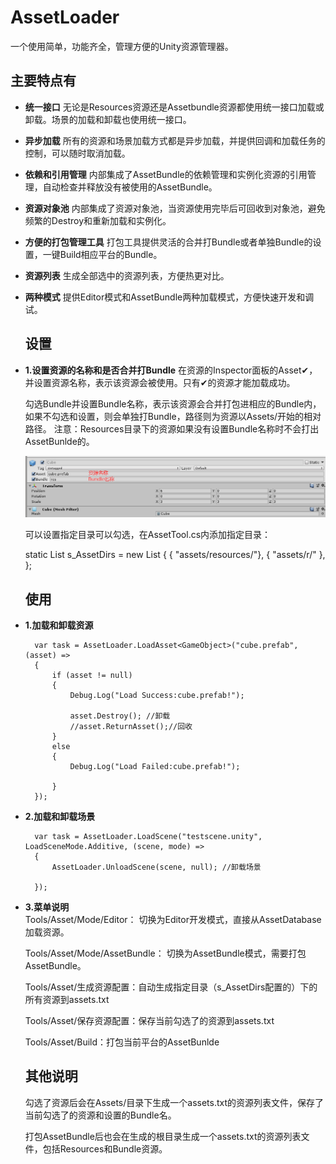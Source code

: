 # AssetLoader
一个使用简单，功能齐全，管理方便的Unity资源管理器。

## 主要特点有
- **统一接口** 无论是Resources资源还是Assetbundle资源都使用统一接口加载或卸载。场景的加载和卸载也使用统一接口。
  
- **异步加载** 所有的资源和场景加载方式都是异步加载，并提供回调和加载任务的控制，可以随时取消加载。
  
- **依赖和引用管理**  内部集成了AssetBundle的依赖管理和实例化资源的引用管理，自动检查并释放没有被使用的AssetBundle。
  
- **资源对象池**    内部集成了资源对象池，当资源使用完毕后可回收到对象池，避免频繁的Destroy和重新加载和实例化。
  
- **方便的打包管理工具** 打包工具提供灵活的合并打Bundle或者单独Bundle的设置，一键Build相应平台的Bundle。
  
- **资源列表** 生成全部选中的资源列表，方便热更对比。

- **两种模式** 提供Editor模式和AssetBundle两种加载模式，方便快速开发和调试。

  
  ## 设置
- **1.设置资源的名称和是否合并打Bundle**
  在资源的Inspector面板的Asset✔，并设置资源名称，表示该资源会被使用。只有✔的资源才能加载成功。
  
  勾选Bundle并设置Bundle名称，表示该资源会合并打包进相应的Bundle内，如果不勾选和设置，则会单独打Bundle，路径则为资源以Assets/开始的相对路径。
  注意：Resources目录下的资源如果没有设置Bundle名称时不会打出AssetBunlde的。
  
  ![](doc/img.png)
  
  可以设置指定目录可以勾选，在AssetTool.cs内添加指定目录：
  

    static List<string> s_AssetDirs = new List<string>
    {
        { "assets/resources/"},
        { "assets/r/" },
    };
  
  ## 使用
- **1.加载和卸载资源**
      
        var task = AssetLoader.LoadAsset<GameObject>("cube.prefab", (asset) =>
        {
            if (asset != null)
            {
                Debug.Log("Load Success:cube.prefab!");
                
                asset.Destroy(); //卸载
                //asset.ReturnAsset();//回收
            }
            else
            {
                Debug.Log("Load Failed:cube.prefab!");

            }
        });
               
- **2.加载和卸载场景**
        
        var task = AssetLoader.LoadScene("testscene.unity", LoadSceneMode.Additive, (scene, mode) =>
        {
            AssetLoader.UnloadScene(scene, null); //卸载场景

        });
        
- **3.菜单说明**       
    Tools/Asset/Mode/Editor： 切换为Editor开发模式，直接从AssetDatabase加载资源。
    
    Tools/Asset/Mode/AssetBundle： 切换为AssetBundle模式，需要打包AssetBundle。
    
    Tools/Asset/生成资源配置：自动生成指定目录（s_AssetDirs配置的）下的所有资源到assets.txt
    
    Tools/Asset/保存资源配置：保存当前勾选了的资源到assets.txt
    
    Tools/Asset/Build：打包当前平台的AssetBunlde
    
        
  ## 其他说明
    勾选了资源后会在Assets/目录下生成一个assets.txt的资源列表文件，保存了当前勾选了的资源和设置的Bundle名。
    
    打包AssetBundle后也会在生成的根目录生成一个assets.txt的资源列表文件，包括Resources和Bundle资源。
   
